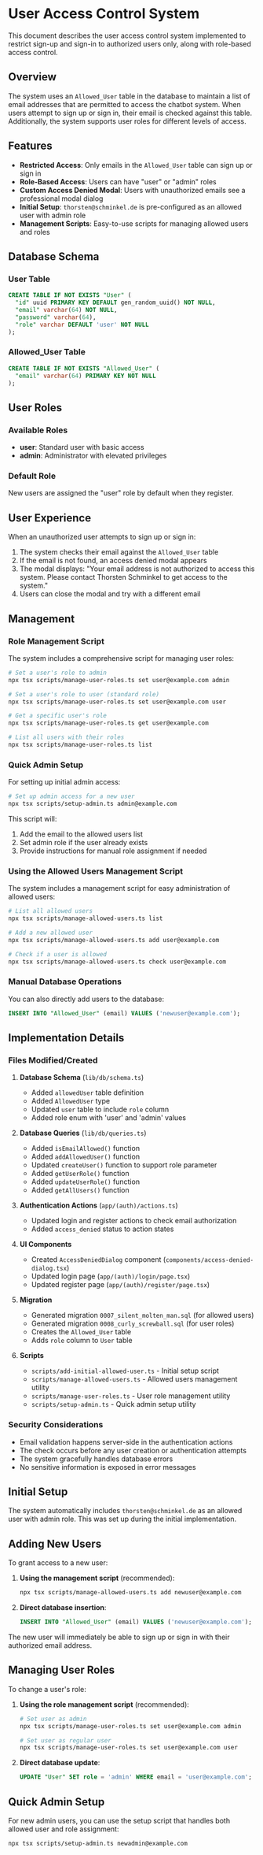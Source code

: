 # User Access Control System

This document describes the user access control system implemented to restrict sign-up and sign-in to authorized users only, along with role-based access control.

## Overview

The system uses an `Allowed_User` table in the database to maintain a list of email addresses that are permitted to access the chatbot system. When users attempt to sign up or sign in, their email is checked against this table. Additionally, the system supports user roles for different levels of access.

## Features

- **Restricted Access**: Only emails in the `Allowed_User` table can sign up or sign in
- **Role-Based Access**: Users can have "user" or "admin" roles
- **Custom Access Denied Modal**: Users with unauthorized emails see a professional modal dialog
- **Initial Setup**: `thorsten@schminkel.de` is pre-configured as an allowed user with admin role
- **Management Scripts**: Easy-to-use scripts for managing allowed users and roles

## Database Schema

### User Table
```sql
CREATE TABLE IF NOT EXISTS "User" (
  "id" uuid PRIMARY KEY DEFAULT gen_random_uuid() NOT NULL,
  "email" varchar(64) NOT NULL,
  "password" varchar(64),
  "role" varchar DEFAULT 'user' NOT NULL
);
```

### Allowed_User Table
```sql
CREATE TABLE IF NOT EXISTS "Allowed_User" (
  "email" varchar(64) PRIMARY KEY NOT NULL
);
```

## User Roles

### Available Roles
- **user**: Standard user with basic access
- **admin**: Administrator with elevated privileges

### Default Role
New users are assigned the "user" role by default when they register.

## User Experience

When an unauthorized user attempts to sign up or sign in:

1. The system checks their email against the `Allowed_User` table
2. If the email is not found, an access denied modal appears
3. The modal displays: "Your email address is not authorized to access this system. Please contact Thorsten Schminkel to get access to the system."
4. Users can close the modal and try with a different email

## Management

### Role Management Script

The system includes a comprehensive script for managing user roles:

```bash
# Set a user's role to admin
npx tsx scripts/manage-user-roles.ts set user@example.com admin

# Set a user's role to user (standard role)
npx tsx scripts/manage-user-roles.ts set user@example.com user

# Get a specific user's role
npx tsx scripts/manage-user-roles.ts get user@example.com

# List all users with their roles
npx tsx scripts/manage-user-roles.ts list
```

### Quick Admin Setup

For setting up initial admin access:

```bash
# Set up admin access for a new user
npx tsx scripts/setup-admin.ts admin@example.com
```

This script will:
1. Add the email to the allowed users list
2. Set admin role if the user already exists
3. Provide instructions for manual role assignment if needed

### Using the Allowed Users Management Script

The system includes a management script for easy administration of allowed users:

```bash
# List all allowed users
npx tsx scripts/manage-allowed-users.ts list

# Add a new allowed user
npx tsx scripts/manage-allowed-users.ts add user@example.com

# Check if a user is allowed
npx tsx scripts/manage-allowed-users.ts check user@example.com
```

### Manual Database Operations

You can also directly add users to the database:

```sql
INSERT INTO "Allowed_User" (email) VALUES ('newuser@example.com');
```

## Implementation Details

### Files Modified/Created

1. **Database Schema** (`lib/db/schema.ts`)
   - Added `allowedUser` table definition
   - Added `AllowedUser` type
   - Updated `user` table to include `role` column
   - Added role enum with 'user' and 'admin' values

2. **Database Queries** (`lib/db/queries.ts`)
   - Added `isEmailAllowed()` function
   - Added `addAllowedUser()` function
   - Updated `createUser()` function to support role parameter
   - Added `getUserRole()` function
   - Added `updateUserRole()` function
   - Added `getAllUsers()` function

3. **Authentication Actions** (`app/(auth)/actions.ts`)
   - Updated login and register actions to check email authorization
   - Added `access_denied` status to action states

4. **UI Components**
   - Created `AccessDeniedDialog` component (`components/access-denied-dialog.tsx`)
   - Updated login page (`app/(auth)/login/page.tsx`)
   - Updated register page (`app/(auth)/register/page.tsx`)

5. **Migration**
   - Generated migration `0007_silent_molten_man.sql` (for allowed users)
   - Generated migration `0008_curly_screwball.sql` (for user roles)
   - Creates the `Allowed_User` table
   - Adds `role` column to `User` table

6. **Scripts**
   - `scripts/add-initial-allowed-user.ts` - Initial setup script
   - `scripts/manage-allowed-users.ts` - Allowed users management utility
   - `scripts/manage-user-roles.ts` - User role management utility
   - `scripts/setup-admin.ts` - Quick admin setup utility

### Security Considerations

- Email validation happens server-side in the authentication actions
- The check occurs before any user creation or authentication attempts
- The system gracefully handles database errors
- No sensitive information is exposed in error messages

## Initial Setup

The system automatically includes `thorsten@schminkel.de` as an allowed user with admin role. This was set up during the initial implementation.

## Adding New Users

To grant access to a new user:

1. **Using the management script** (recommended):
   ```bash
   npx tsx scripts/manage-allowed-users.ts add newuser@example.com
   ```

2. **Direct database insertion**:
   ```sql
   INSERT INTO "Allowed_User" (email) VALUES ('newuser@example.com');
   ```

The new user will immediately be able to sign up or sign in with their authorized email address.

## Managing User Roles

To change a user's role:

1. **Using the role management script** (recommended):
   ```bash
   # Set user as admin
   npx tsx scripts/manage-user-roles.ts set user@example.com admin
   
   # Set user as regular user
   npx tsx scripts/manage-user-roles.ts set user@example.com user
   ```

2. **Direct database update**:
   ```sql
   UPDATE "User" SET role = 'admin' WHERE email = 'user@example.com';
   ```

## Quick Admin Setup

For new admin users, you can use the setup script that handles both allowed user and role assignment:

```bash
npx tsx scripts/setup-admin.ts newadmin@example.com
```
